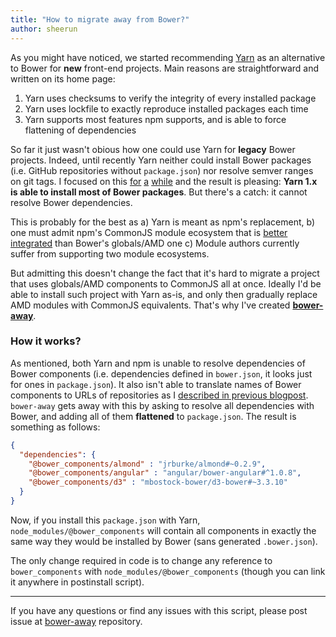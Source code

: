 ```yaml
---
title: "How to migrate away from Bower?"
author: sheerun
---
```


As you might have noticed, we started recommending [Yarn](https://yarnpkg.com) as an alternative to Bower for **new** front-end projects. Main reasons are straightforward and written on its home page:

1. Yarn uses checksums to verify the integrity of every installed package
2. Yarn uses lockfile to exactly reproduce installed packages each time
3. Yarn supports most features npm supports, and is able to force flattening of dependencies

So far it just wasn't obious how one could use Yarn for **legacy** Bower projects. Indeed, until recently Yarn neither could install Bower packages (i.e. GitHub repositories without `package.json`) nor resolve semver ranges on git tags. I focused on this [for](https://github.com/yarnpkg/yarn/pull/3624) [a](https://github.com/yarnpkg/yarn/pull/3701) [while](https://github.com/yarnpkg/yarn/pull/3855) and the result is pleasing: **Yarn 1.x is able to install most of Bower packages**. But there's a catch: it cannot resolve Bower dependencies.

This is probably for the best as a) Yarn is meant as npm's replacement, b) one must admit npm's CommonJS module ecosystem that is [better integrated](https://medium.com/@trek/last-week-i-had-a-small-meltdown-on-twitter-about-npms-future-plans-around-front-end-packaging-b424dd8d367a) than Bower's globals/AMD one c) Module authors currently suffer from supporting two module ecosystems.

But admitting this doesn't change the fact that it's hard to migrate a project that uses globals/AMD components to CommonJS all at once. Ideally I'd be able to install such project with Yarn as-is, and only then gradually replace AMD modules with CommonJS equivalents. That's why I've created [**bower-away**](https://github.com/sheerun/bower-away).

### How it works?

As mentioned, both Yarn and npm is unable to resolve dependencies of Bower components (i.e. dependencies defined in `bower.json`, it looks just for ones in `package.json`). It also isn't able to translate names of Bower components to URLs of repositories as I [described in previous blogpost](https://bower.io/blog/2017/how-to-drop-bower-support/#why-step-4). `bower-away` gets away with this by asking to resolve all dependencies with Bower, and adding all of them **flattened** to `package.json`. The result is something as follows:

```json
{
  "dependencies": {
    "@bower_components/almond" : "jrburke/almond#~0.2.9",
    "@bower_components/angular" : "angular/bower-angular#^1.0.8",
    "@bower_components/d3" : "mbostock-bower/d3-bower#~3.3.10"
  }
}
```

Now, if you install this `package.json` with Yarn, `node_modules/@bower_components` will contain all components in exactly the same way they would be installed by Bower (sans generated `.bower.json`).

The only change required in code is to change any reference to `bower_components` with `node_modules/@bower_components` (though you can link it anywhere in postinstall script).

---

If you have any questions or find any issues with this script, please post issue at [bower-away](https://github.com/sheerun/bower-away) repository.
